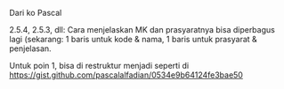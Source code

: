 Dari ko Pascal

2.5.4, 2.5.3, dll: Cara menjelaskan MK dan prasyaratnya bisa diperbagus lagi 
(sekarang: 1 baris untuk kode & nama, 1 baris untuk prasyarat & penjelasan.

Untuk poin 1, bisa di restruktur menjadi seperti di https://gist.github.com/pascalalfadian/0534e9b64124fe3bae50

